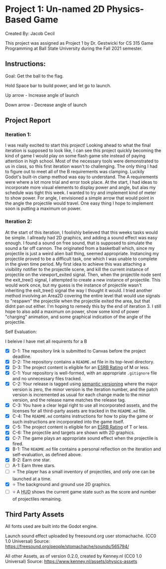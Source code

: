 # Project 1: Un-named 2D Physics-Based Game
Created By: Jacob Cecil

This project was assigned as Project 1 by Dr. Gestwicki for CS 315 Game Programming at Ball State University during the Fall 2021 semester. 

## Instructions:
Goal: Get the ball to the flag.

Hold Space bar to build power, and let go to launch.

Up arrow - Increase angle of launch

Down arrow - Decrease angle of launch

## Project Report
### Iteration 1: 
I was really excited to start this project! Looking ahead to what the final iteration is supposed to look like, I can see this project quickly becoming the kind of game I would play on some flash game site instead of paying attention in high school. Most of the necessary tools were demonstrated to us in class, so this first iteration wasn't to challenging. The only thing I had to figure out to meet all of the B requirements was clamping. Luckily Godot's built-in clamp method was eay to understand. The A requirements were where a lot more trial and error took place. At the start, I had ideas to incorporate more visual elements to display power and angle, but alas my schedule was tight this week. I wanted to try and implement kind of meter to show power. For angle, I envisioned a simple arrow that would point in the angle the projectile would travel. One easy thing I hope to implement soon is putting a maximum on power.

### Iteration 2: 
At the start of this iteration, I foolishly believed that this weeks tasks would be simple. I allready had 2D graphics, and adding a sound effect was easy enough. I found a sound on free sound, that is supposed to simulate the sound a far off cannon. The originated from a basketball which, since my projectile is just a weird alien ball thing, seemed appropriate. Instancing my projectile proved to be a difficult task, one which I was unable to complete in the given time period. My first idea to achieve this was attaching a visibility notifier to the projectile scene, and kill the current instance of projectile on the viewport_exited signal. Then, when the projectile node sent the exit_tree() signal, I attempted to create a new instance of projectile. This would work once, but my guess is the instance of projectile wasn't inheriting the exit_tree() signal the way I thought it would. I tried another method involving an Area2D covering the entire level that would use signals to "respawn" the projectile when the projectile exited the area, but that didnt pan out either. I'm hoping to remedy this by the end of iteration 3. I still hope to also add a maximum on power, show some kind of power "charging" animation, and some graphical indication of the angle of the projectile. 


Self Evaluation: 

I beleive I have met all requirents for a B
- [x] D-1: The repository link is submitted to Canvas before the project deadline.
- [x] D-2: The repository contains a <code>README.md</code> file in its top-level directory.
- [x] D-3: The project content is eligible for an <a href="https://www.esrb.org/ratings-guide/">ESRB Rating</a> of M or less.
- [x] C-1: Your repository is well-formed, with an appropriate <code>.gitignore</code> file and no unnecessary files tracked.
- [x] C-2: Your release is tagged using <a href="https://semver.org/">semantic versioning</a> where the major version is zero, the minor version is the iteration number, and the patch version is incremented as usual for each change made to the minor version, and the release name matches the release tag.
- [x] C-3: You have a clear legal right to use all incorporated assets, and the licenses for all third-party assets are tracked in the <code>README.md</code> file.
- [x] C-4: The <code>README.md</code> contains instructions for how to play the game or such instructions are incorporated into the game itself.
- [x] C-5: The project content is eligible for an <a href="https://www.esrb.org/ratings-guide/">ESRB Rating</a> of T or less.
- [x] C-6: The projectile and targets are shown with 2D graphics.
- [x] C-7: The game plays an appropriate sound effect when the projectile is fired.
- [x] B-1: The <code>README.md</code> file contains a personal reflection on the iteration and self-evaluation, as defined above.
- [x] B-2: Earn one star.
- [ ] A-1: Earn three stars.
- [ ] ⭐ The player has a small inventory of projectiles, and only one can be launched at a time.
- [x] ⭐ The background and ground use 2D graphics.
- [ ] ⭐ A <abbr title="Heads-Up Display">HUD</abbr> shows the current game state such as the score and number of projectiles remaining.

## Third Party Assets 
All fonts used are built into the Godot engine. 

Launch sound effect uploaded by freesound.org user stomachache. (CC0 1.0 Universal) Source: https://freesound.org/people/stomachache/sounds/565794/

All other Assets, as of version 0.2.0, created by Kenney.nl (CC0 1.0 Universal) Source: https://www.kenney.nl/assets/physics-assets

